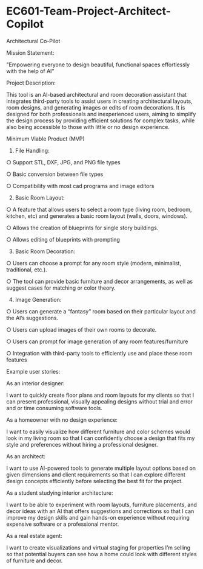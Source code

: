 # EC601-Team-Project-Architect-Copilot
Architectural Co-Pilot


Mission Statement:

"Empowering everyone to design beautiful, functional spaces effortlessly with the help of AI”


Project Description:

This tool is an AI-based architectural and room decoration assistant that integrates third-party tools to assist users in creating architectural layouts, room designs, and generating images or edits of room decorations. It is designed for both professionals and inexperienced users, aiming to simplify the design process by providing efficient solutions for complex tasks, while also being accessible to those with little or no design experience.


Minimum Viable Product (MVP)

1.	File Handling:

○	Support STL, DXF, JPG, and PNG file types

○	Basic conversion between file types

○	Compatibility with most cad programs and image editors

2.	Basic Room Layout:

○	A feature that allows users to select a room type (living room, bedroom, kitchen, etc) and generates a basic room layout (walls, doors, windows).

○	Allows the creation of blueprints for single story buildings.

○	Allows editing of blueprints with prompting

3.	Basic Room Decoration:

○	Users can choose a prompt for any room style (modern, minimalist, traditional, etc.).

○	The tool can provide basic furniture and decor arrangements, as well as suggest cases for matching or color theory.

4.	Image Generation:

○	Users can generate a “fantasy” room based on their particular layout and the AI’s suggestions.

○	Users can upload images of their own rooms to decorate.

○	Users can prompt for image generation of any room features/furniture

○	Integration with third-party tools to efficiently use and place these room features


Example user stories:

As an interior designer:

I want to quickly create floor plans and room layouts for my clients so that I can present professional, visually appealing designs without trial and error and or time consuming software tools.

As a homeowner with no design experience:

I want to easily visualize how different furniture and color schemes would look in my living room so that I can confidently choose a design that fits my style and preferences without hiring a professional designer.

As an architect:

I want to use AI-powered tools to generate multiple layout options based on given dimensions and client requirements so that I can explore different design concepts efficiently before selecting the best fit for the project.

As a student studying interior architecture:

I want to be able to experiment with room layouts, furniture placements, and decor ideas with an AI that offers suggestions and corrections so that I can improve my design skills and gain hands-on experience without requiring expensive software or a professional mentor.

As a real estate agent:

I want to create visualizations and virtual staging for properties I’m selling so that potential buyers can see how a home could look with different styles of furniture and decor.

